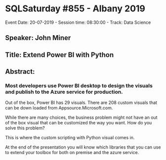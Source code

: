 # SQLSaturday #855 - Albany 2019
Event Date: 20-07-2019 - Session time: 08:30:00 - Track: Data Science
## Speaker: John Miner
## Title: Extend Power BI with Python
## Abstract:
### Most developers use Power BI desktop to design the visuals and publish to the Azure service for production. 

Out of the box, Power BI has 29 visuals.  There are 208 custom visuals that can be down loaded from Appsource.Microsoft.com. 

While there are many choices, the business problem might not have an out of the box visual that can be customized the way you want.  How do you solve this problem?

This is where the custom scripting with Python visual comes in.  

At the end of the presentation you will know which libraries that you can use to extend your toolbox for both on premise and the azure service.
